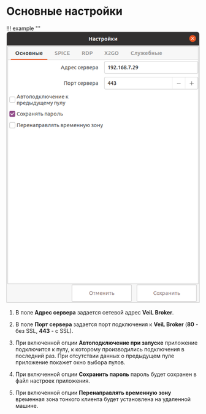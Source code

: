 # Основные настройки

!!! example ""
    ![image](../../_assets/vdi/thin_client/connect_settings_basic.png)

1. В поле **Адрес сервера** задается сетевой адрес **VeiL Broker**.

1. В поле **Порт сервера** задается порт подключения к **VeiL Broker** (**80** - без SSL, **443** - c SSL). 

1. При включенной опции **Автоподключение при запуске** приложение подключится к пулу, к которому производились подключения
в последний раз. При отсутствии данных о предыдущем пуле приложение покажет окно выбора пулов.

1. При включенной опции **Сохранить пароль** пароль будет сохранен в файл настроек приложения.

1. При включенной опции **Перенаправлять временную зону** временная зона тонкого клиента будет 
установлена на удаленной машине.